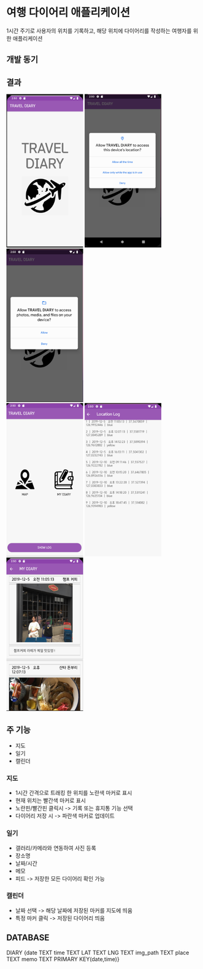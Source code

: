 # 여행 다이어리 애플리케이션
 1시간 주기로 사용자의 위치를 기록하고, 해당 위치에 다이어리를 작성하는 여행자를 위한 애플리케이션

## 개발 동기


## 결과
<img src="./Images/travel_diary0.png" width="200px" height="400px" title="img" alt="img"></img>
<img src="./Images/travel_diary1.png" width="200px" height="400px" title="img" alt="img"></img>
<img src="./Images/travel_diary2.png" width="200px" height="400px" title="img" alt="img"></img></br>
<img src="./Images/travel_diary3.png" width="200px" height="400px" title="img" alt="img"></img>
<img src="./Images/travel_diary4.png" width="200px" height="400px" title="img" alt="img"></img>
<img src="./Images/travel_diary5.png" width="200px" height="400px" title="img" alt="img"></img></br>

## 주 기능
* 지도
* 일기
* 캘린더

### 지도
* 1시간 간격으로 트래킹 한 위치를 노란색 마커로 표시
* 현재 위치는 빨간색 마커로 표시
* 노란핀/빨간핀 클릭시 -> 기록 또는 휴지통 기능 선택
* 다이어리 저장 시 -> 파란색 마커로 업데이트

### 일기
* 갤러리/카메라와 연동하여 사진 등록
* 장소명
* 날짜/시간
* 메모
* 피드 -> 저장한 모든 다이어리 확인 가능

### 캘린더
* 날짜 선택 -> 해당 날짜에 저장된 마커를 지도에 띄움
* 특정 마커 클릭 -> 저장된 다이어리 띄움


## DATABASE
DIARY
{date TEXT
 time TEXT
 LAT TEXT
 LNG TEXT
 img_path TEXT
 place TEXT
 memo TEXT
 PRIMARY KEY(date,time)}
 
